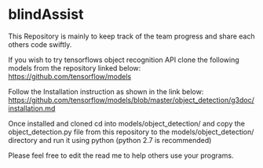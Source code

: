 # blindAssist
This Repository is mainly to keep track of the team progress and share each others code swiftly.

If you wish to try tensorflows object recognition API clone the following models from the repository linked below:
https://github.com/tensorflow/models

Follow the Installation instruction as shown in the link below:
https://github.com/tensorflow/models/blob/master/object_detection/g3doc/installation.md

Once installed and cloned cd into models/object_detection/ and copy the object_detection.py file from this repository to the models/object_detection/ directory and run it using python (python 2.7 is recommended)

Please feel free to edit the read me to help others use your programs.
